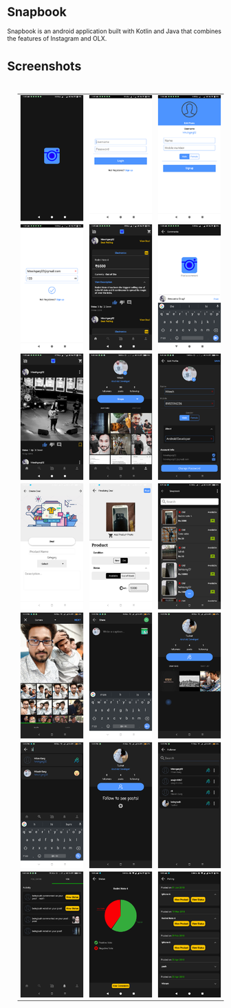# Snapbook
Snapbook is an android application built with Kotlin and Java that combines the features of Instagram and OLX.

# Screenshots

<ul style="float:left">
    <table>
        <tr>
            <td><img src="./Screenshots/Screenshot_2018-04-27-11-33-16-080_com.hrrock.snapbook.png" width="200"/></td>
            <td><img src="./Screenshots/Screenshot_2018-04-27-11-33-43-353_com.hrrock.snapbook.png" width="200"/></td>
            <td><img src="./Screenshots/Screenshot_2018-04-27-11-34-05-514_com.hrrock.snapbook.png" width="200"/></td>
        </tr>
        <tr>
            <td><img src="./Screenshots/Screenshot_2018-04-27-11-36-22-935_com.hrrock.snapbook.png" width="200"/></td>
            <td><img src="./Screenshots/Screenshot_2018-04-27-11-37-38-452_com.hrrock.snapbook.png" width="200"/></td>
            <td><img src="./Screenshots/Screenshot_2018-04-27-11-38-49-751_com.hrrock.snapbook.png" width="200"/></td>
        </tr>
        <tr>
            <td><img src="./Screenshots/Screenshot_2018-04-27-11-39-18-447_com.hrrock.snapbook.png" width="200"/></td>
            <td><img src="./Screenshots/Screenshot_2018-05-03-09-43-17-282_com.hrrock.snapbook.png" width="200"/></td>
            <td><img src="./Screenshots/Screenshot_2018-05-03-09-43-39-063_com.hrrock.snapbook.png" width="200"/></td>
        </tr>
        <tr>
            <td><img src="./Screenshots/Screenshot_2018-05-04-09-35-57-817_com.hrrock.snapbook.png" width="200"/></td>
            <td><img src="./Screenshots/Screenshot_2018-05-04-09-37-10-549_com.hrrock.snapbook.png" width="200"/></td>
            <td><img src="./Screenshots/Screenshot_2018-05-04-09-37-49-850_com.hrrock.snapbook.png" width="200"/></td>
        </tr>
        <tr>
            <td><img src="./Screenshots/Screenshot_2018-05-12-12-19-17-067_com.hrrock.snapbook.png" width="200"/></td>
            <td><img src="./Screenshots/Screenshot_2018-05-12-12-20-20-808_com.hrrock.snapbook.png" width="200"/></td>
            <td><img src="./Screenshots/Screenshot_2018-05-12-12-23-10-635_com.hrrock.snapbook.png" width="200"/></td>
        </tr>
        <tr>
            <td><img src="./Screenshots/Screenshot_2018-05-12-12-21-57-875_com.hrrock.snapbook.png" width="200"/></td>
            <td><img src="./Screenshots/Screenshot_2018-05-12-12-23-17-695_com.hrrock.snapbook.png" width="200"/></td>
            <td><img src="./Screenshots/Screenshot_2018-05-12-12-23-43-083_com.hrrock.snapbook.png" width="200"/></td>
        </tr>
         <tr>
            <td><img src="./Screenshots/Screenshot_2018-05-03-09-42-50-786_com.hrrock.snapbook.png" width="200"/></td>
            <td><img src="./Screenshots/Screenshot_2018-04-28-10-51-21-219_com.hrrock.snapbook.png" width="200"/></td>
            <td><img src="./Screenshots/Screenshot_2018-04-28-10-51-12-578_com.hrrock.snapbook.png" width="200"/></td>
        </tr>
    </table>
</ul>
